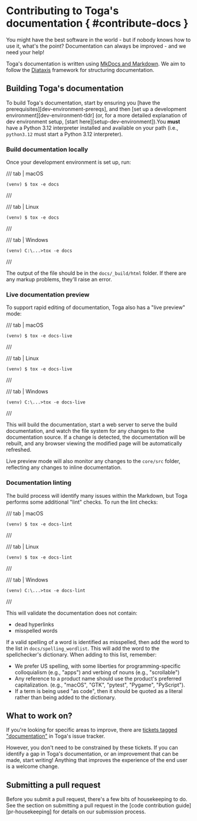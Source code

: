 # Contributing to Toga's documentation { #contribute-docs }

You might have the best software in the world - but if nobody knows how to use it, what's the point? Documentation can always be improved - and we need your help!

Toga's documentation is written using [MkDocs and Markdown](https://www.markdownguide.org/basic-syntax/). We aim to follow the [Diataxis](https://diataxis.fr) framework for structuring documentation.

## Building Toga's documentation

To build Toga's documentation, start by ensuring you [have the prerequisites][dev-environment-prereqs], and then [set up a development environment][dev-environment-tldr] (or, for a more detailed explanation of dev environment setup, [start here][setup-dev-environment]).You **must** have a Python 3.12 interpreter installed and available on your path (i.e., `python3.12` must start a Python 3.12 interpreter).

### Build documentation locally

Once your development environment is set up, run:

/// tab | macOS

```console
(venv) $ tox -e docs
```

///

/// tab | Linux

```console
(venv) $ tox -e docs
```

///

/// tab | Windows

```doscon
(venv) C:\...>tox -e docs
```

///

The output of the file should be in the `docs/_build/html` folder. If there are any markup problems, they'll raise an error.

### Live documentation preview

To support rapid editing of documentation, Toga also has a "live preview" mode:

/// tab | macOS

```console
(venv) $ tox -e docs-live
```

///

/// tab | Linux

```console
(venv) $ tox -e docs-live
```

///

/// tab | Windows

```doscon
(venv) C:\...>tox -e docs-live
```

///

This will build the documentation, start a web server to serve the build documentation, and watch the file system for any changes to the documentation source. If a change is detected, the documentation will be rebuilt, and any browser viewing the modified page will be automatically refreshed.

Live preview mode will also monitor any changes to the `core/src` folder, reflecting any changes to inline documentation.

### Documentation linting

The build process will identify many issues within the Markdown, but Toga performs some additional "lint" checks. To run the lint checks:

/// tab | macOS

```console
(venv) $ tox -e docs-lint
```

///

/// tab | Linux

```console
(venv) $ tox -e docs-lint
```

///

/// tab | Windows

```doscon
(venv) C:\...>tox -e docs-lint
```

///

This will validate the documentation does not contain:

- dead hyperlinks
- misspelled words

If a valid spelling of a word is identified as misspelled, then add the word to the list in `docs/spelling_wordlist`. This will add the word to the spellchecker's dictionary. When adding to this list, remember:

- We prefer US spelling, with some liberties for programming-specific colloquialism (e.g., "apps") and verbing of nouns (e.g., "scrollable")
- Any reference to a product name should use the product's preferred capitalization. (e.g., "macOS", "GTK", "pytest", "Pygame", "PyScript").
- If a term is being used "as code", then it should be quoted as a literal rather than being added to the dictionary.

## What to work on?

If you're looking for specific areas to improve, there are [tickets tagged "documentation"](https://github.com/beeware/toga/issues?q=is%3Aopen+is%3Aissue+label%3Adocumentation) in Toga's issue tracker.

However, you don't need to be constrained by these tickets. If you can identify a gap in Toga's documentation, or an improvement that can be made, start writing! Anything that improves the experience of the end user is a welcome change.

## Submitting a pull request

Before you submit a pull request, there's a few bits of housekeeping to do. See the section on submitting a pull request in the [code contribution guide][pr-housekeeping] for details on our submission process.
